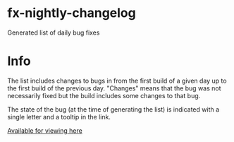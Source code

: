 # fx-nightly-changelog
Generated list of daily bug fixes
# Info
The list includes changes to bugs in from the first build of a given day up to the first build of the previous day.
"Changes" means that the bug was not necessarily fixed but the build includes some changes to that bug.

The state of the bug (at the time of generating the list) is indicated with a single letter and a tooltip in the link.

[Available for viewing here](https://mrotherguy.github.io/fx-nightly-changelog/changes/)
